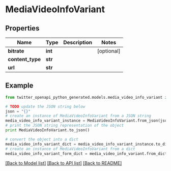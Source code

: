# MediaVideoInfoVariant


## Properties
Name | Type | Description | Notes
------------ | ------------- | ------------- | -------------
**bitrate** | **int** |  | [optional] 
**content_type** | **str** |  | 
**url** | **str** |  | 

## Example

```python
from twitter_openapi_python_generated.models.media_video_info_variant import MediaVideoInfoVariant

# TODO update the JSON string below
json = "{}"
# create an instance of MediaVideoInfoVariant from a JSON string
media_video_info_variant_instance = MediaVideoInfoVariant.from_json(json)
# print the JSON string representation of the object
print MediaVideoInfoVariant.to_json()

# convert the object into a dict
media_video_info_variant_dict = media_video_info_variant_instance.to_dict()
# create an instance of MediaVideoInfoVariant from a dict
media_video_info_variant_form_dict = media_video_info_variant.from_dict(media_video_info_variant_dict)
```
[[Back to Model list]](../README.md#documentation-for-models) [[Back to API list]](../README.md#documentation-for-api-endpoints) [[Back to README]](../README.md)


